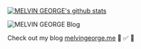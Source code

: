 [![MELVIN GEORGE's github stats](https://github-readme-stats.anuraghazra1.vercel.app/api?username=melvin2016&show_icons=true&title_color=fff&icon_color=79ff97&text_color=9f9f9f&bg_color=151515)](https://github.com/anuraghazra/github-readme-stats)

![MELVIN GEORGE Blog](https://melvingeorge.me/metame.png)

Check out my blog [melvingeorge.me](https://melvingeorge.me) 🚀 ✅ 🦄


